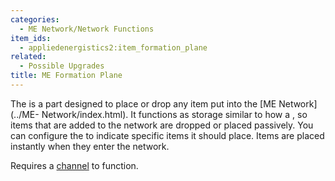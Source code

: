 ```yaml
---
categories:
  - ME Network/Network Functions
item_ids:
  - appliedenergistics2:item_formation_plane
related:
  - Possible Upgrades
title: ME Formation Plane
---
```


The <ItemLink id="appliedenergistics2:item_formation_plane"/> is a part
designed to place or drop any item put into the [ME Network](../ME-
Network/index.html). It functions as storage similar to how a <ItemLink
id="appliedenergistics2:item_storage_bus"/>, so items that are added to
the network are dropped or placed passively. You can configure the <ItemLink
id="appliedenergistics2:item_formation_plane"/> to indicate specific
items it should place. Items are placed instantly when they enter the network.

Requires a [channel](../channels.md) to function.

<RecipeFor id="appliedenergistics2:item_formation_plane" />
